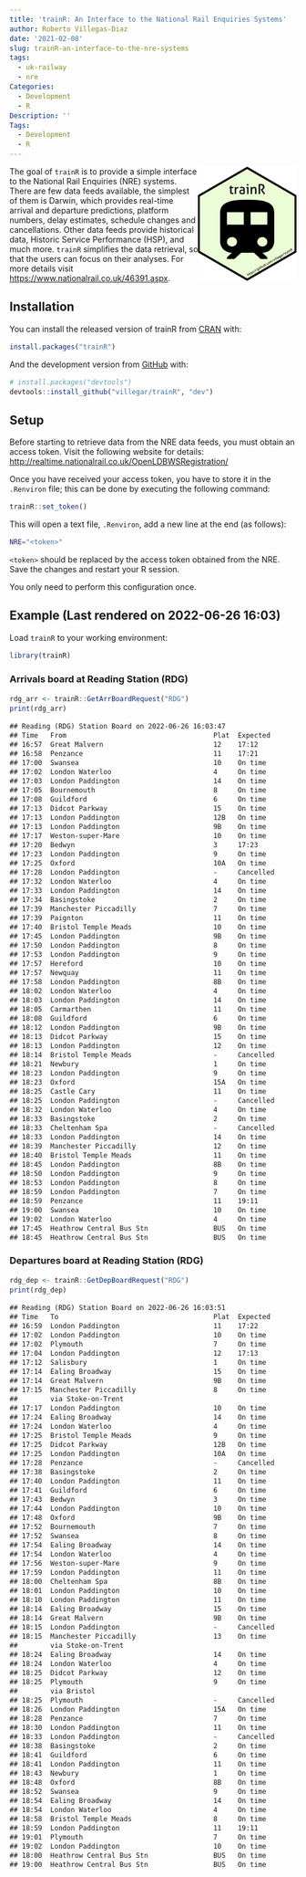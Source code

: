 ```yaml
---
title: 'trainR: An Interface to the National Rail Enquiries Systems'
author: Roberto Villegas-Diaz
date: '2021-02-08'
slug: trainR-an-interface-to-the-nre-systems
tags:
  - uk-railway
  - nre
Categories:
  - Development
  - R
Description: ''
Tags:
  - Development
  - R
---
```


<img src="https://raw.githubusercontent.com/villegar/trainR/main/inst/images/logo.png" alt="logo" align="right" height=200px/>

The goal of `trainR` is to provide a simple interface to the 
National Rail Enquiries (NRE) systems. There are few data feeds 
available, the simplest of them is Darwin, which provides real-time 
arrival and departure predictions, platform numbers, delay estimates, 
schedule changes and cancellations. Other data feeds provide historical 
data, Historic Service Performance (HSP), and much more. `trainR` 
simplifies the data retrieval, so that the users can focus on their 
analyses. For more details visit 
https://www.nationalrail.co.uk/46391.aspx.

## Installation

You can install the released version of trainR from [CRAN](https://CRAN.R-project.org) with:

``` r
install.packages("trainR")
```

And the development version from [GitHub](https://github.com/) with:

``` r
# install.packages("devtools")
devtools::install_github("villegar/trainR", "dev")
```

## Setup
Before starting to retrieve data from the NRE data feeds, you must obtain an access token. 
Visit the following website for details: http://realtime.nationalrail.co.uk/OpenLDBWSRegistration/

Once you have received your access token, you have to store it in the `.Renviron` file; this can be 
done by executing the following command:


```r
trainR::set_token()
```

This will open a text file, `.Renviron`, add a new line at the end (as follows):

```bash
NRE="<token>"
```

`<token>` should be replaced by the access token obtained from the NRE. Save the changes and restart 
your R session.

You only need to perform this configuration once.

## Example (Last rendered on 2022-06-26 16:03)

Load `trainR` to your working environment:

```r
library(trainR)
```

### Arrivals board at Reading Station (RDG)


```r
rdg_arr <- trainR::GetArrBoardRequest("RDG")
print(rdg_arr)
```

```
## Reading (RDG) Station Board on 2022-06-26 16:03:47
## Time   From                                    Plat  Expected
## 16:57  Great Malvern                           12    17:12
## 16:58  Penzance                                11    17:21
## 17:00  Swansea                                 10    On time
## 17:02  London Waterloo                         4     On time
## 17:03  London Paddington                       14    On time
## 17:05  Bournemouth                             8     On time
## 17:08  Guildford                               6     On time
## 17:13  Didcot Parkway                          15    On time
## 17:13  London Paddington                       12B   On time
## 17:13  London Paddington                       9B    On time
## 17:17  Weston-super-Mare                       10    On time
## 17:20  Bedwyn                                  3     17:23
## 17:23  London Paddington                       9     On time
## 17:25  Oxford                                  10A   On time
## 17:28  London Paddington                       -     Cancelled
## 17:32  London Waterloo                         4     On time
## 17:33  London Paddington                       14    On time
## 17:34  Basingstoke                             2     On time
## 17:39  Manchester Piccadilly                   7     On time
## 17:39  Paignton                                11    On time
## 17:40  Bristol Temple Meads                    10    On time
## 17:45  London Paddington                       9B    On time
## 17:50  London Paddington                       8     On time
## 17:53  London Paddington                       9     On time
## 17:57  Hereford                                10    On time
## 17:57  Newquay                                 11    On time
## 17:58  London Paddington                       8B    On time
## 18:02  London Waterloo                         4     On time
## 18:03  London Paddington                       14    On time
## 18:05  Carmarthen                              11    On time
## 18:08  Guildford                               6     On time
## 18:12  London Paddington                       9B    On time
## 18:13  Didcot Parkway                          15    On time
## 18:13  London Paddington                       12    On time
## 18:14  Bristol Temple Meads                    -     Cancelled
## 18:21  Newbury                                 1     On time
## 18:23  London Paddington                       9     On time
## 18:23  Oxford                                  15A   On time
## 18:25  Castle Cary                             11    On time
## 18:25  London Paddington                       -     Cancelled
## 18:32  London Waterloo                         4     On time
## 18:33  Basingstoke                             2     On time
## 18:33  Cheltenham Spa                          -     Cancelled
## 18:33  London Paddington                       14    On time
## 18:39  Manchester Piccadilly                   12    On time
## 18:40  Bristol Temple Meads                    11    On time
## 18:45  London Paddington                       8B    On time
## 18:50  London Paddington                       9     On time
## 18:53  London Paddington                       8     On time
## 18:59  London Paddington                       7     On time
## 18:59  Penzance                                11    19:11
## 19:00  Swansea                                 10    On time
## 19:02  London Waterloo                         4     On time
## 17:45  Heathrow Central Bus Stn                BUS   On time
## 18:45  Heathrow Central Bus Stn                BUS   On time
```

### Departures board at Reading Station (RDG)


```r
rdg_dep <- trainR::GetDepBoardRequest("RDG")
print(rdg_dep)
```

```
## Reading (RDG) Station Board on 2022-06-26 16:03:51
## Time   To                                      Plat  Expected
## 16:59  London Paddington                       11    17:22
## 17:02  London Paddington                       10    On time
## 17:02  Plymouth                                7     On time
## 17:04  London Paddington                       12    17:13
## 17:12  Salisbury                               1     On time
## 17:14  Ealing Broadway                         15    On time
## 17:14  Great Malvern                           9B    On time
## 17:15  Manchester Piccadilly                   8     On time
##        via Stoke-on-Trent                      
## 17:17  London Paddington                       10    On time
## 17:24  Ealing Broadway                         14    On time
## 17:24  London Waterloo                         4     On time
## 17:25  Bristol Temple Meads                    9     On time
## 17:25  Didcot Parkway                          12B   On time
## 17:25  London Paddington                       10A   On time
## 17:28  Penzance                                -     Cancelled
## 17:38  Basingstoke                             2     On time
## 17:40  London Paddington                       11    On time
## 17:41  Guildford                               6     On time
## 17:43  Bedwyn                                  3     On time
## 17:44  London Paddington                       10    On time
## 17:48  Oxford                                  9B    On time
## 17:52  Bournemouth                             7     On time
## 17:52  Swansea                                 8     On time
## 17:54  Ealing Broadway                         14    On time
## 17:54  London Waterloo                         4     On time
## 17:56  Weston-super-Mare                       9     On time
## 17:59  London Paddington                       11    On time
## 18:00  Cheltenham Spa                          8B    On time
## 18:01  London Paddington                       10    On time
## 18:10  London Paddington                       11    On time
## 18:14  Ealing Broadway                         15    On time
## 18:14  Great Malvern                           9B    On time
## 18:15  London Paddington                       -     Cancelled
## 18:15  Manchester Piccadilly                   13    On time
##        via Stoke-on-Trent                      
## 18:24  Ealing Broadway                         14    On time
## 18:24  London Waterloo                         4     On time
## 18:25  Didcot Parkway                          12    On time
## 18:25  Plymouth                                9     On time
##        via Bristol                             
## 18:25  Plymouth                                -     Cancelled
## 18:26  London Paddington                       15A   On time
## 18:28  Penzance                                7     On time
## 18:30  London Paddington                       11    On time
## 18:33  London Paddington                       -     Cancelled
## 18:38  Basingstoke                             2     On time
## 18:41  Guildford                               6     On time
## 18:41  London Paddington                       11    On time
## 18:43  Newbury                                 1     On time
## 18:48  Oxford                                  8B    On time
## 18:52  Swansea                                 9     On time
## 18:54  Ealing Broadway                         14    On time
## 18:54  London Waterloo                         4     On time
## 18:58  Bristol Temple Meads                    8     On time
## 18:59  London Paddington                       11    19:11
## 19:01  Plymouth                                7     On time
## 19:02  London Paddington                       10    On time
## 18:00  Heathrow Central Bus Stn                BUS   On time
## 19:00  Heathrow Central Bus Stn                BUS   On time
```
